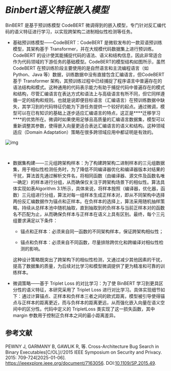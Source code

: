 #  ***Binbert语义特征嵌入模型***

BinBERT 是基于预训练模型 CodeBERT 微调得到的嵌入模型，专门针对反汇编代码的语义特征进行学习，以实现跨架构二进制相似性检测等任务。

- 基础预训练模型——CodeBERT：CodeBERT 是微软发布的一款双语预训练模型，其架构基于 Transformer，并在大规模代码数据集上进行预训练。CodeBERT 的设计使其能捕捉代码的语法、语义和结构信息，因此非常适合作为代码领域的下游任务的基础模型。CodeBERT的模型结构如图所示，虽然 CodeBERT 在预训练阶段主要使用的是自然语言和主流编程语言（如 Python、Java 等）数据，训练数据中没有直接包含汇编语言，但CodeBERT 基于 Transformer 架构，其预训练过程中已经捕捉了程序语言中普遍存在的语法结构和模式。这种通用的代码表示能力有助于捕捉代码中普遍存在的模式和结构，尽管汇编语言在表达方式和语法上与高级语言有所不同，但它同样遵循一定的结构和规则。也就是说即便目标语言（汇编语言）在预训练数据中缺失，其学习到的代码特征仍能为下游任务提供一个较好的起点。通过微调，模型可以在已有知识的基础上逐步适应汇编语言的特点，这正是***\*迁移学习\****的优势所在。微调时如果使用足够且高质量的汇编语言数据集，模型可以重新调整其参数，使得嵌入向量更适合表达汇编语言的语义和结构。这种领域适应（Domain Adaptation）策略在很多跨领域应用中都证明是有效的。

![img](file:///C:\Users\jxi20\AppData\Local\Temp\ksohtml14464\wps2.jpg)

​	

- 数据集构建——三元组跨架构样本：为了构建跨架构二进制样本的三元组数据集，用于相似性检测任务时，为了降低不同编译器优化和编译器版本对结果的干扰，算法首先通过解析文件名，将相同函数（由编译器、源文件及函数名唯一确定）的样本进行分组，从而确保仅关注于跨架构场景下的相似性。算法具体实现如表Algorithm 3.1所示，具体来说，将样本按照（编译器，优化器，函数）三元组进行分组，算法对每一组样本生成正样本对，即从不同架构中选择两份反汇编数据作为锚点和正样本。在负样本的选择上，算法采用随机抽样策略，持续从总样本池中随机抽取，直到抽取到的负样本与当前正样本对的函数名不匹配为止，从而确保负样本与正样本在语义上具有区别。最终，每个三元组要求满足以下条件：

  - 锚点和正样本：必须来自同一函数的不同架构样本，保证跨架构相似性；

  -  锚点和负样本：必须来自不同函数，尽量排除跨优化和跨编译对相似性检测的影响。

    这种设计策略既突出了跨架构下的相似性检测，又通过减少其他因素的干扰，提高了数据集的质量，为后续对比学习和模型微调提供了更为精准和可靠的训练样本。

- 微调策略——基于 Triplet Loss 的对比学习：为了使 BinBERT 学习到更具区分性的语义特征，本研究采用了 Triplet Loss 进行对比学习。具体实现细节如下：通过计算锚点、正样本和负样本三者之间的欧式距离，模型被引导使得锚点与正样本的距离更近，而与负样本的距离更远，从而强化嵌入向量在语义空间中的区分性。代码中定义的 TripletLoss 类实现了这一损失函数，其中 margin 参数用于控制正负样本之间的最小距离差异。

## 参考文献

 PEWNY J, GARMANY B, GAWLIK R, 等. Cross-Architecture Bug Search in Binary Executables[C/OL]//2015 IEEE Symposium on Security and Privacy. 2015: 709-724[2025-01-06]. https://ieeexplore.ieee.org/document/7163056. DOI:[10.1109/SP.2015.49](https://doi.org/10.1109/SP.2015.49).